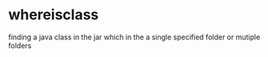 whereisclass
============

finding a java class in the jar which in the a single specified folder or mutiple folders
